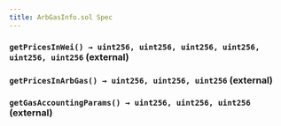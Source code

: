 ```yaml
---
title: ArbGasInfo.sol Spec
---
```


### `getPricesInWei() → uint256, uint256, uint256, uint256, uint256, uint256` (external)

### `getPricesInArbGas() → uint256, uint256, uint256` (external)

### `getGasAccountingParams() → uint256, uint256, uint256` (external)
